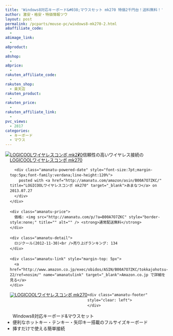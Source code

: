 ```yaml
---
title: 'Windows8対応キーボード&#038;マウスセット mk270 特価2千円台！送料無料！'
author: 激安・格安・特価情報ツウ
layout: post
permalink: /pcparts/mouse-pc/windows8-mk270-2.html
a8affiliate_code:
  - 
a8image_link:
  - 
a8product:
  - 
a8shop:
  - 
a8price:
  - 
rakuten_affiliate_code:
  - 
rakuten_shop:
  - 楽天店
rakuten_product:
  - 
rakuten_price:
  - 
rakuten_affiliate_link:
  - 
pvc_views:
  - 2817
categories:
  - キーボード
  - マウス
---
```

<div class="amanatu-box" style="margin-bottom:0px;">
  <div class="amanatu-image" style="float:left;">
    <a href="http://www.amazon.co.jp/exec/obidos/ASIN/B00A7O7ZKC/tokkajohotsu-22/ref=nosim/" name="amanatulink" target="_blank"><img src="http://i2.wp.com/ecx.images-amazon.com/images/I/41sh48Np0aL._SL160_.jpg?w=546" alt="LOGICOOLワイヤレスコンボ mk270" style="border: none;" data-recalc-dims="1" /></a>
  </div>
  
  <div class="amanatu-info" style="float:left;margin-left:15px;line-height:120%">
    <div class="amanatu-name" style="margin-bottom:10px;line-height:120%">
      <a href="http://www.amazon.co.jp/exec/obidos/ASIN/B00A7O7ZKC/tokkajohotsu-22/ref=nosim/" name="amanatulink" target="_blank">LOGICOOLワイヤレスコンボ mk270</a> 
      
      <div class="amanatu-powered-date" style="font-size:7pt;margin-top:5px;font-family:verdana;line-height:120%">
        posted with <a href="http://amanatu.com/amazon/asin/B00A7O7ZKC/" title="LOGICOOLワイヤレスコンボ mk270" target="_blank">あまなつ</a> on 2013.07.27
      </div>
    </div>
    
    <div class="amanatu-price">
      価格: <img src="http://amanatu.com/p/?a=B00A7O7ZKC" style="border-style:none;" title="" alt="" /> <strong>通常配送無料</strong>
    </div>
    
    <div class="amanatu-detail">
      ロジクール(2012-11-30)<br />売り上げランキング: 134
    </div>
    
    <div class="amanatu-link" style="margin-top: 5px">
      <a href="http://www.amazon.co.jp/exec/obidos/ASIN/B00A7O7ZKC/tokkajohotsu-22/ref=nosim/" name="amanatulink" target="_blank">Amazon.co.jp で詳細を見る</a>
    </div>
  </div>
  
  <div class="amanatu-footer" style="clear: left">
  </div>
  
  <div class="amanatu-imageset">
    <div class="amanatu-image" style="float:left;">
      <a href="http://www.amazon.co.jp/exec/obidos/ASIN/B00A7O7ZKC/tokkajohotsu-22/ref=nosim/" name="amanatulink" target="_blank"><img src="http://i1.wp.com/ecx.images-amazon.com/images/I/41shkaUB38L._AA160_.jpg?w=546" alt="LOGICOOLワイヤレスコンボ mk270" style="border: none;" data-recalc-dims="1" /></a>
    </div>
    
    <div class="amanatu-footer" style="clear: left">
    </div>
  </div>
</div>

<!--more-->

  * 信頼性の高いワイヤレス接続のWindows8対応キーボード&#038;マウスセット
  * 便利なホットキー・テンキー・矢印キー搭載のフルサイズキーボード
  * 挿すだけで使える簡単接続